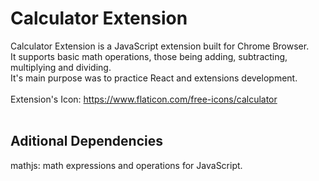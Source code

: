 # Calculator Extension
Calculator Extension is a JavaScript extension built for Chrome Browser.
<br>
It supports basic math operations, those being adding, subtracting, multiplying and dividing.
<br>
It's main purpose was to practice React and extensions development.
<br>
<br>
Extension's Icon: https://www.flaticon.com/free-icons/calculator
<br>
<br>

## Aditional Dependencies
mathjs: math expressions and operations for JavaScript.
